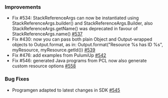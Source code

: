### Improvements

- Fix #534: StackReferenceArgs can now be instantiated using StackReferenceArgs.builder() and StackReferenceArgs.Builder, 
  also StackReferenceArgs.getName() was deprecated in favour of StackReferenceArgs.name()
[#537](https://github.com/pulumi/pulumi-java/pull/537)
- Fix #430: now you can pass both plain Object and Output-wrapped objects to Output.format, as in: Output.format("Resource %s has ID %s", myResource, myResource.getId())
[#539](https://github.com/pulumi/pulumi-java/pull/539)
- Fix #476: add examples from PulumiUp
[#542](https://github.com/pulumi/pulumi-java/pull/542)
- Fix #546: generated Java programs from PCL now also generate custom resource options
[#558](https://github.com/pulumi/pulumi-java/pull/558)

### Bug Fixes

- Programgen adapted to latest changes in SDK
[#545](https://github.com/pulumi/pulumi-java/pull/545)


